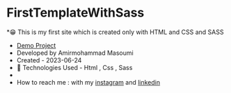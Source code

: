 # FirstTemplateWithSass
*😁 This is my first site which is created only with HTML and CSS and SASS
- [Demo Project](https://masoomi1396.github.io/FirstTemplateWithSass/)
- Developed by Amirmohammad Masoumi
- Created - 2023-06-24
- 🤖 Technologies Used - Html , Css , Sass
- 
- How to reach me : with my
[instagram](https://www.instagram.com/masoomi1402) and
[linkedin](https://www.linkedin.com/in/masoumi1402) 
